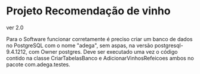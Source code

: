 # Projeto Recomendação de vinho  
ver 2.0

Para o Software funcionar corretamente é preciso  criar um banco de dados no PostgreSQL com o nome "adega", sem aspas,
na versão postgresql-9.4.1212, com Owner postgres. Deve ser executado uma vez o código contido na classe CriarTabelasBanco
e AdicionarVinhosRefeicoes ambos no pacote com.adega.testes.
